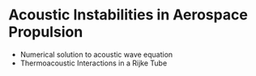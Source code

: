 # Acoustic Instabilities in Aerospace Propulsion
 - Numerical solution to acoustic wave equation
 - Thermoacoustic Interactions in a Rijke Tube
